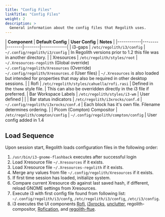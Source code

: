 ```yaml
---
title: "Config Files"
linkTitle: "Config Files"
weight: 2
description: >
  General information about the config files that Regolith uses.
---
```


| **Component** | **Default Config** | **User Config** | **Notes** |
|------------|--------|--------|--------|-------------|
| i3-gaps | `/etc/regolith/i3/config` | `~/.config/regolith/i3/config` | In Regolith versions prior to 1.2 this file was in another directory.  |
| Xresources | `/etc/regolith/styles/root` | `~/.Xresources-regolith` (Global override)<br/>`~/.config/regolith/Xresources` (Override)<br/>`~/.config/regolith/Xresources.d` (User files) | `~/.Xresources` is also loaded but intended for properties that may also be required in other desktop sessions. |
| Rofi | `/etc/regolith/styles/cahuella/rofi.rasi` | Defined in the `theme` style file. | This can also be overridden directly in the i3 file if preferred.
| Bar Workspace Labels | `/etc/regolith/styles/i3-wm` | User defined | |
| Bar status indicators | `/etc/regolith/i3xrocks/conf.d` | `~/.config/regolith/i3xrocks/conf.d` | Each block has it's own file.  Filename determines ordering. |
| Picom (Compton) Compositor | `/etc/regolith/compton/config` | `~/.config/regolith/compton/config` | User config added in 1.4

## Load Sequence

Upon session start, Regolith loads configuration files in the following order:

1. `/usr/bin/i3-gnome-flashback` executes after successful login
2. Load Xresource file `~/.Xresources` if it exists.
3. Load Xresource file `~/.Xresources-regolith` if it exists.
4. Merge any values from file `~/.config/regolith/Xresources` if it exists.
5. If first time session has loaded, initialize system.
6. Compare current Xresource db against last saved hash, if different, reload GNOME settings from Xresources.
7. Execute i3 with first config file found from following list: `~/.config/regolith/i3/confg`, `/etc/regolith/i3/config`, `/etc/i3/config`.
8. i3 executes the UI components [Rofi](https://github.com/davatorium/rofi), [i3xrocks](https://github.com/regolith-linux/i3xrocks), [unclutter](https://github.com/Airblader/unclutter-xfixes), regolith-compositor, [Rofication](), and [regolith-ftue](https://github.com/regolith-linux/regolith-ftue).